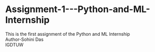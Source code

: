 # Assignment-1---Python-and-ML-Internship<br>
This is the first assignment of the Python and ML Internship <br>
Author-Sohini Das<br>
IGDTUW
